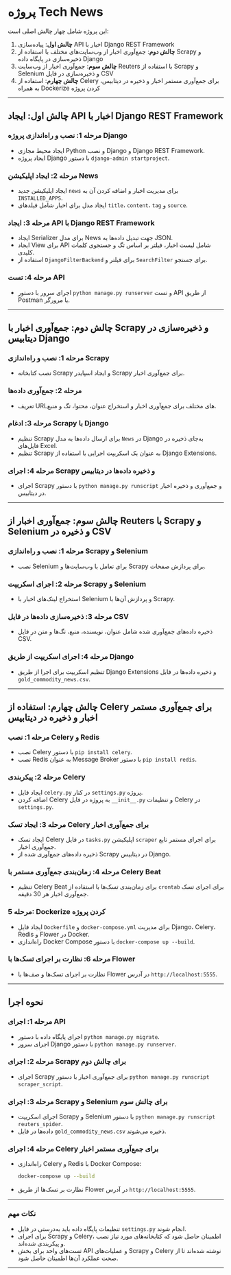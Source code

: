 

# پروژه Tech News

این پروژه شامل چهار چالش اصلی است:

1. **چالش اول**: پیاده‌سازی API اخبار با Django REST Framework
2. **چالش دوم**: جمع‌آوری اخبار از وب‌سایت‌های مختلف با استفاده از Scrapy و ذخیره‌سازی در پایگاه داده Django
3. **چالش سوم**: جمع‌آوری اخبار از وب‌سایت Reuters با استفاده از Scrapy و Selenium و ذخیره‌سازی در فایل CSV
4. **چالش چهارم**: استفاده از Celery برای جمع‌آوری مستمر اخبار و ذخیره در دیتابیس، به همراه Dockerize کردن پروژه

---

## چالش اول: ایجاد API اخبار با Django REST Framework

### مرحله 1: نصب و راه‌اندازی پروژه Django

- ایجاد محیط مجازی Python و نصب Django و Django REST Framework.
- ایجاد پروژه Django با دستور `django-admin startproject`.

### مرحله 2: ایجاد اپلیکیشن News

- ایجاد اپلیکیشن جدید `news` برای مدیریت اخبار و اضافه کردن آن به `INSTALLED_APPS`.
- ایجاد مدل برای اخبار شامل فیلدهای `title`، `content`، `tag` و `source`.

### مرحله 3: ایجاد API با Django REST Framework

- ایجاد Serializer برای مدل News جهت تبدیل داده‌ها به JSON.
- ایجاد View برای API شامل لیست اخبار، فیلتر بر اساس تگ و جستجوی کلمات کلیدی.
- استفاده از `DjangoFilterBackend` برای فیلتر و `SearchFilter` برای جستجو.

### مرحله 4: تست API

- اجرای سرور با دستور `python manage.py runserver` و تست API از طریق Postman یا مرورگر.

---

## چالش دوم: جمع‌آوری اخبار با Scrapy و ذخیره‌سازی در دیتابیس Django

### مرحله 1: نصب و راه‌اندازی Scrapy

- نصب کتابخانه Scrapy و ایجاد اسپایدر Scrapy برای جمع‌آوری اخبار.

### مرحله 2: جمع‌آوری داده‌ها

- تعریف URLهای مختلف برای جمع‌آوری اخبار و استخراج عنوان، محتوا، تگ و منبع.

### مرحله 3: ادغام Scrapy با Django

- تنظیم Scrapy برای ارسال داده‌ها به مدل `News` در Django به‌جای ذخیره در فایل‌های Excel.
- تنظیم Scrapy به عنوان یک اسکریپت اجرایی با استفاده از Django Extensions.

### مرحله 4: اجرای Scrapy و ذخیره داده‌ها در دیتابیس

- اجرای Scrapy با دستور `python manage.py runscript` و جمع‌آوری و ذخیره اخبار در دیتابیس.

---

## چالش سوم: جمع‌آوری اخبار از Reuters با Scrapy و Selenium و ذخیره در CSV

### مرحله 1: نصب و راه‌اندازی Scrapy و Selenium

- نصب Selenium برای تعامل با وب‌سایت‌ها و Scrapy برای پردازش صفحات.

### مرحله 2: اجرای اسکریپت Scrapy و Selenium

- استخراج لینک‌های اخبار با Selenium و پردازش آن‌ها با Scrapy.

### مرحله 3: ذخیره‌سازی داده‌ها در فایل CSV

- ذخیره داده‌های جمع‌آوری شده شامل عنوان، نویسنده، منبع، تگ‌ها و متن در فایل CSV.

### مرحله 4: اجرای اسکریپت از طریق Django

- تنظیم اسکریپت برای اجرا از طریق Django Extensions و ذخیره داده‌ها در فایل `gold_commodity_news.csv`.

---

## چالش چهارم: استفاده از Celery برای جمع‌آوری مستمر اخبار و ذخیره در دیتابیس

### مرحله 1: نصب Celery و Redis

- نصب Celery با دستور `pip install celery`.
- نصب Redis به عنوان Message Broker با دستور `pip install redis`.

### مرحله 2: پیکربندی Celery

- ایجاد فایل `celery.py` در کنار `settings.py` پروژه.
- اضافه کردن Celery به پروژه در فایل `__init__.py` و تنظیمات Celery در `settings.py`.

### مرحله 3: ایجاد تسک Celery برای جمع‌آوری اخبار

- ایجاد تسک Celery در فایل `tasks.py` اپلیکیشن `scraper` برای اجرای مستمر تابع جمع‌آوری اخبار.
- ذخیره داده‌های جمع‌آوری شده از Scrapy در دیتابیس Django.

### مرحله 4: زمان‌بندی جمع‌آوری مستمر با Celery Beat

- تنظیم Celery Beat برای زمان‌بندی تسک‌ها با استفاده از `crontab` برای اجرای تسک جمع‌آوری اخبار هر 30 دقیقه.

### مرحله 5: Dockerize کردن پروژه

- ایجاد فایل `Dockerfile` و `docker-compose.yml` برای مدیریت Django، Celery، Redis و Flower در Docker.
- راه‌اندازی Docker Compose با دستور `docker-compose up --build`.

### مرحله 6: نظارت بر اجرای تسک‌ها با Flower

- نظارت بر اجرای تسک‌ها و صف‌ها با Flower در آدرس `http://localhost:5555`.

---

## نحوه اجرا

### مرحله 1: اجرای API

- اجرای پایگاه داده با دستور `python manage.py migrate`.
- اجرای سرور Django با دستور `python manage.py runserver`.

### مرحله 2: اجرای Scrapy برای چالش دوم

- اجرای Scrapy برای جمع‌آوری اخبار با دستور `python manage.py runscript scraper_script`.

### مرحله 3: اجرای Scrapy و Selenium برای چالش سوم

- اجرای اسکریپت Scrapy و Selenium با دستور `python manage.py runscript reuters_spider`.
- داده‌ها در فایل `gold_commodity_news.csv` ذخیره می‌شوند.

### مرحله 4: اجرای Celery برای جمع‌آوری مستمر اخبار

- راه‌اندازی Celery و Redis با Docker Compose:

  ```bash
  docker-compose up --build
  ```

- نظارت بر تسک‌ها از طریق Flower در آدرس `http://localhost:5555`.

---

### نکات مهم

- تنظیمات پایگاه داده باید به‌درستی در فایل `settings.py` انجام شوند.
- برای اجرای Scrapy و Celery، اطمینان حاصل شود که کتابخانه‌های مورد نیاز نصب و پیکربندی شده‌اند.
- تست‌های واحد برای بخش API و عملیات‌های Scrapy و Celery نوشته شده‌اند تا از صحت عملکرد آن‌ها اطمینان حاصل شود.

---

